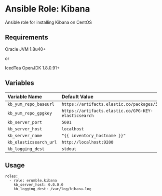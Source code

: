 # Ansible Role: Kibana

Ansible role for installing Kibana on CentOS

## Requirements
Oracle JVM 1.8u40+

or

IcedTea OpenJDK 1.8.0.91+

## Variables
|Variable Name | Default Value |
|:------------|:-------|
`kb_yum_repo_baseurl` | `https://artifacts.elastic.co/packages/5.x/yum`
`kb_yum_repo_gpgkey` | `https://artifacts.elastic.co/GPG-KEY-elasticsearch`
`kb_server_port` | `5601`
`kb_server_host` | `localhost`
`kb_server_name` | `"{{ inventory_hostname }}"`
`kb_elasticsearch_url` | `http://localhost:9200`
`kb_logging_dest` | `stdout`

## Usage
```
roles:
  - role: erumble.kibana
    kb_server_host: 0.0.0.0
    kb_logging_dest: /var/log/kibana.log
```
